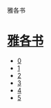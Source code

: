 ﻿




 雅各书



[](bible/../)
=============

[雅各书](bible/index.md)
================


* [0](bible/JAS00.md)
* [1](bible/JAS01.md)
* [2](bible/JAS02.md)
* [3](bible/JAS03.md)
* [4](bible/JAS04.md)
* [5](bible/JAS05.md)

